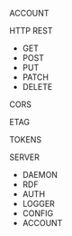 
ACCOUNT

HTTP REST

- GET
- POST
- PUT
- PATCH
- DELETE

CORS

ETAG

TOKENS


SERVER 
- DAEMON
- RDF
- AUTH
- LOGGER
- CONFIG
- ACCOUNT

